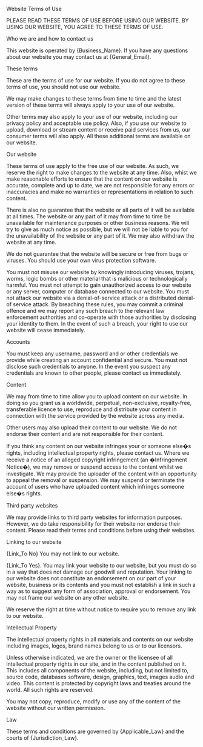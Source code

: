 Website Terms of Use

PLEASE READ THESE TERMS OF USE BEFORE USING OUR WEBSITE. BY USING OUR WEBSITE, YOU AGREE TO THESE TERMS OF USE. 

Who we are and how to contact us

This website is operated by {Business_Name}. If you have any questions about our website you may contact us at {General_Email}.

These terms

These are the terms of use for our website. If you do not agree to these terms of use, you should not use our website.

We may make changes to these terms from time to time and the latest version of these terms will always apply to your use of our website.

Other terms may also apply to your use of our website, including our privacy policy and acceptable use policy. Also, if you use our website to upload, download or stream content or receive paid services from us, our consumer terms will also apply. All these additional terms are available on our website.

Our website

These terms of use apply to the free use of our website. As such, we reserve the right to make changes to the website at any time. Also, whist we make reasonable efforts to ensure that the content on our website is accurate, complete and up to date, we are not responsible for any errors or inaccuracies and make no warranties or representations in relation to such content. 

There is also no guarantee that the website or all parts of it will be available at all times. The website or any part of it may from time to time be unavailable for maintenance purposes or other business reasons. We will try to give as much notice as possible, but we will not be liable to you for the unavailability of the website or any part of it. We may also withdraw the website at any time. 

We do not guarantee that the website will be secure or free from bugs or viruses. You should use your own virus protection software. 

You must not misuse our website by knowingly introducing viruses, trojans, worms, logic bombs or other material that is malicious or technologically harmful. You must not attempt to gain unauthorized access to our website or any server, computer or database connected to our website. You must not attack our website via a denial-of-service attack or a distributed denial-of service attack. By breaching these rules, you may commit a criminal offence and we may report any such breach to the relevant law enforcement authorities and co-operate with those authorities by disclosing your identity to them. In the event of such a breach, your right to use our website will cease immediately.

Accounts 

You must keep any username, password and or other credentials we provide while creating an account confidential and secure. You must not disclose such credentials to anyone. In the event you suspect any credentials are known to other people, please contact us immediately. 

Content 

We may from time to time allow you to upload content on our website. In doing so you grant us a worldwide, perpetual, non-exclusive, royalty-free, transferable licence to use, reproduce and distribute your content in connection with the service provided by the website across any media. 

Other users may also upload their content to our website. We do not endorse their content and are not responsible for their content. 

If you think any content on our website infringes your or someone else�s rights, including intellectual property rights, please contact us. Where we receive a notice of an alleged copyright infringement (an �Infringement Notice�), we may remove or suspend access to the content whilst we investigate. We may provide the uploader of the content with an opportunity to appeal the removal or suspension. We may suspend or terminate the account of users who have uploaded content which infringes someone else�s rights.

Third party websites

We may provide links to third party websites for information purposes. However, we do take responsibility for their website nor endorse their content. Please read their terms and conditions before using their websites.

Linking to our website

{Link_To No} You may not link to our website.

{Link_To Yes}. You may link your website to our website, but you must do so in a way that does not damage our goodwill and reputation. Your linking to our website does not constitute an endorsement on our part of your website, business or its contents and you must not establish a link in such a way as to suggest any form of association, approval or endorsement. You may not frame our website on any other website.

We reserve the right at time without notice to require you to remove any link to our website. 

Intellectual Property

The intellectual property rights in all materials and contents on our website including images, logos, brand names belong to us or to our licensors. 

Unless otherwise indicated, we are the owner or the licensee of all intellectual property rights in our site, and in the content published on it. This includes all components of the website, including, but not limited to, source code, databases software, design, graphics, text, images audio and video. This content is protected by copyright laws and treaties around the world. All such rights are reserved.

You may not copy, reproduce, modify or use any of the content of the website without our written permission. 

Law

These terms and conditions are governed by {Applicable_Law} and the courts of {Jurisdiction_Law}. 

